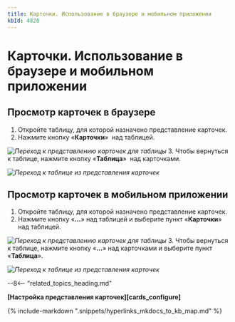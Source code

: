 ```yaml
---
title: Карточки. Использование в браузере и мобильном приложении
kbId: 4820
---
```


# Карточки. Использование в браузере и мобильном приложении

## Просмотр карточек в браузере

1. Откройте таблицу, для которой назначено представление карточек.
2. Нажмите кнопку «**Карточки**» *‌* над таблицей.

_![Переход к представлению карточек для таблицы](https://kb.comindware.ru/assets/cards_switch_from_table_desktop.png)_
3. Чтобы вернуться к таблице, нажмите кнопку «**Таблица**» *‌* над карточками.

_![Переход к таблице из представления карточек](https://kb.comindware.ru/assets/cards_switch_to_table_desktop.png)_

## Просмотр карточек в мобильном приложении

1. Откройте таблицу, для которой назначено представление карточек.
2. Нажмите кнопку «**…**» над таблицей и выберите пункт «**Карточки**» над таблицей.

_![Переход к представлению карточек для таблицы](https://kb.comindware.ru/assets/cards_switch_from_table_mobile.png)_
3. Чтобы вернуться к таблице, нажмите кнопку «**…**» над карточками и выберите пункт «**Таблица**».

_![Переход к таблице из представления карточек](https://kb.comindware.ru/assets/cards_switch_to_table_mobile.png)_

--8<-- "related_topics_heading.md"

**[Настройка представления карточек][cards_configure]**

{% include-markdown ".snippets/hyperlinks_mkdocs_to_kb_map.md" %}
